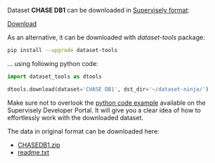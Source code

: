 Dataset **CHASE DB1** can be downloaded in [Supervisely format](https://developer.supervisely.com/api-references/supervisely-annotation-json-format):

 [Download](https://assets.supervisely.com/supervisely-supervisely-assets-public/teams_storage/9/T/mR/r8S4Z2haK7SbHQEi5TmofsDELad9YbvqFNTjOsVeJKkcs8JYWT87ALSAK3sQVGkuVotK7ZmpUJ5pRd9lKoORD7I5RztsZyhLE8HQUid3D3CQmp8AaijZvdTclFV5.tar)

As an alternative, it can be downloaded with *dataset-tools* package:
``` bash
pip install --upgrade dataset-tools
```

... using following python code:
``` python
import dataset_tools as dtools

dtools.download(dataset='CHASE DB1', dst_dir='~/dataset-ninja/')
```
Make sure not to overlook the [python code example](https://developer.supervisely.com/getting-started/python-sdk-tutorials/iterate-over-a-local-project) available on the Supervisely Developer Portal. It will give you a clear idea of how to effortlessly work with the downloaded dataset.

The data in original format can be downloaded here:

- [CHASEDB1.zip](https://researchdata.kingston.ac.uk/96/1/CHASEDB1.zip)
- [readme.txt](https://researchdata.kingston.ac.uk/96/2/readme.txt)
